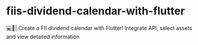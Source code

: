 # fiis-dividend-calendar-with-flutter
💻📅| Create a FII dividend calendar with Flutter! Integrate API, select assets and view detailed information
